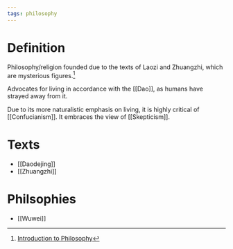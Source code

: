 ```yaml
---
tags: philosophy
---
```


# Definition

Philosophy/religion founded due to the texts of Laozi and Zhuangzhi, which are mysterious figures.[^1]

Advocates for living in accordance with the [[Dao]], as humans have strayed away from it.

Due to its more naturalistic emphasis on living, it is highly critical of [[Confucianism]]. It embraces the view of [[Skepticism]].

# Texts

- [[Daodejing]]
- [[Zhuangzhi]]

# Philsophies

- [[Wuwei]]

[^1]: [Introduction to Philosophy](zotero://open-pdf/library/items/M84L5RRJ?page=106)